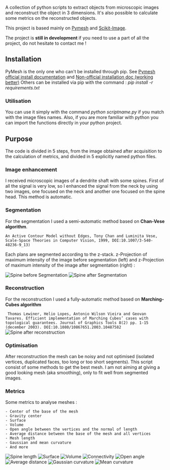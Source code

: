 A collection of python scripts to extract objects from microscopic images and reconstruct the object in 
3 dimensions. It's also possible to calculate some metrics on the reconstructed objects. 

This project is based mainly on [Pymesh](https://github.com/PyMesh/PyMesh) and 
[Scikit-Image](https://scikit-image.org/).

The project is **still in development** if you need to use a part of all the project, do not hesitate
to contact me ! 


## Installation

PyMesh is the only one who can't be installed through pip. See [Pymesh official install documentation](https://pymesh.readthedocs.io/en/latest/installation.html) and [Non-official installation doc (working better)](https://github.com/PyMesh/PyMesh/files/2999684/PyMesh.Installation.on.Ubuntu.18.10.docx)
Others can be installed via pip with the command : *pip install -r requirements.txt*


### Utilisation

You can use it simply with the command *python scriptname.py* if you match with the image files names.
Also, if you are more familiar with python you can import the functions directly in your python project.


## Purpose

The code is divided in 5 steps, from the image obtained after acquisition to the calculation of metrics, and
divided in 5 explicitly named python files.

### Image enhancement
I received microscopic images of a dendrite shaft with some spines. 
First of all the signal is very low, so I enhanced the signal from the neck by using two images, one focused
on the neck and another one focused on the spine head. This method is automatic.

### Segmentation
For the segmentation I used a semi-automatic method based on **Chan-Vese algorithm**. 

`An Active Contour Model without Edges, Tony Chan and Luminita Vese, Scale-Space Theories in Computer Vision, 1999, DOI:10.1007/3-540-48236-9_13)`

Each plans are segmented according to the z-stack.
z-Projection of maximum intensity of the image before segmentation (left) and 
z-Projection of maximum intensity of the image after segmentation (right) : 

![Spine before Segmentation](https://github.com/AymericFerreira/spineReconstruction/blob/master/resultExamples/MAX_spine_9.png)
![Spine after Segmentation](https://github.com/AymericFerreira/spineReconstruction/blob/master/resultExamples/MAX_spine_9_segmentedImage.png)




### Reconstruction
For the reconstruction I used a fully-automatic method based on **Marching-Cubes algorithm**

`
Thomas Lewiner, Helio Lopes, Antonio Wilson Vieira and Geovan Tavares. Efficient implementation of Marching Cubes’
 cases with topological guarantees. Journal of Graphics Tools 8(2) pp. 1-15 (december 2003). DOI:10.1080/10867651.2003.10487582`
![Spine after reconstruction](https://github.com/AymericFerreira/spineReconstruction/blob/master/resultExamples/reconstruction.png)


### Optimisation
After reconstruction the mesh can be noisy and not optimised (isolated vertices, duplicated faces, too long or
too short segments). This script consist of some methods to get the best mesh. I am not aiming at giving a 
good looking mesh (aka smoothing), only to fit well from segmented images.

### Metrics
Some metrics to analyse meshes :

    - Center of the base of the mesh    
    - Gravity center
    - Surface
    - Volume
    - Open angle between the vertices and the normal of length
    - Average distance between the base of the mesh and all vertices
    - Mesh length
    - Gaussian and mean curvature
    - And more

![Spine length](https://github.com/AymericFerreira/spineReconstruction/blob/master/resultExamples/spine_length.png)
![Surface](https://github.com/AymericFerreira/spineReconstruction/blob/master/resultExamples/surface.png)
![Volume](https://github.com/AymericFerreira/spineReconstruction/blob/master/resultExamples/volume.png)
![Connectivity](https://github.com/AymericFerreira/spineReconstruction/blob/master/resultExamples/connectivity.png)
![Open angle](https://github.com/AymericFerreira/spineReconstruction/blob/master/resultExamples/open_angle.png)
![Average distance](https://github.com/AymericFerreira/spineReconstruction/blob/master/resultExamples/average_distance.png)
![Gaussian curvature](https://github.com/AymericFerreira/spineReconstruction/blob/master/resultExamples/gauss_curv.png)
![Mean curvature](https://github.com/AymericFerreira/spineReconstruction/blob/master/resultExamples/mean_curv.png)


